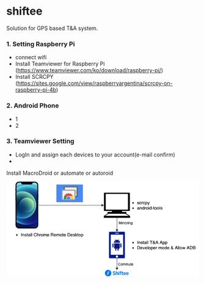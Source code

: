 # shiftee
Solution for GPS based T&amp;A system.

### 1. Setting Raspberry Pi
- connect wifi
- Install Teamviewer for Raspberry Pi (https://www.teamviewer.com/ko/download/raspberry-pi/)
- Install SCRCPY (https://sites.google.com/view/raspberryargentina/scrcpy-on-raspberry-pi-4b)

### 2. Android Phone
- 1
- 2

### 3. Teamviewer Setting
- LogIn and assign each devices to your account(e-mail confirm)
- 
Install MacroDroid or automate or autoroid

![Self-editing Diagram](https://github.com/wsy8029/shiftee/blob/main/connection.png)
